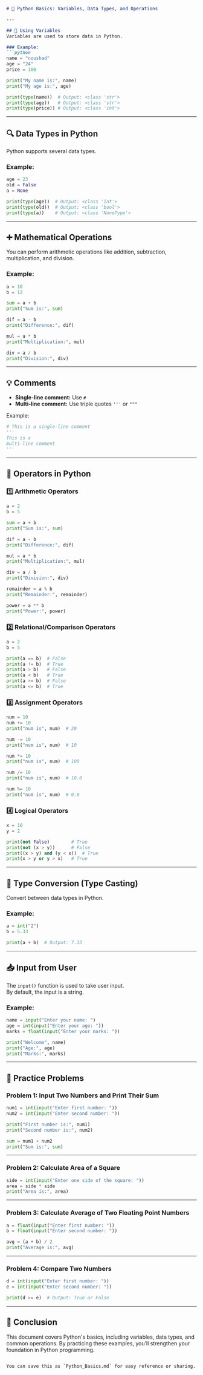 
```markdown
# 🐍 Python Basics: Variables, Data Types, and Operations

---

## 📌 Using Variables
Variables are used to store data in Python.

### Example:
```python
name = "noushad"
age = "24"
price = 100

print("My name is:", name)
print("My age is:", age)

print(type(name))  # Output: <class 'str'>
print(type(age))   # Output: <class 'str'>
print(type(price)) # Output: <class 'int'>
```

---

## 🔍 Data Types in Python
Python supports several data types.

### Example:
```python
age = 23
old = False
a = None

print(type(age))  # Output: <class 'int'>
print(type(old))  # Output: <class 'bool'>
print(type(a))    # Output: <class 'NoneType'>
```

---

## ➕ Mathematical Operations
You can perform arithmetic operations like addition, subtraction, multiplication, and division.

### Example:
```python
a = 10
b = 12

sum = a + b
print("Sum is:", sum)

dif = a - b
print("Difference:", dif)

mul = a * b
print("Multiplication:", mul)

div = a / b
print("Division:", div)
```

---

## 💡 Comments
- **Single-line comment:** Use `#`  
- **Multi-line comment:** Use triple quotes `'''` or `"""`

Example:
```python
# This is a single-line comment
'''
This is a 
multi-line comment
'''
```

---

## 🧮 Operators in Python
### 1️⃣ Arithmetic Operators
```python
a = 2
b = 5

sum = a + b
print("Sum is:", sum)

dif = a - b
print("Difference:", dif)

mul = a * b
print("Multiplication:", mul)

div = a / b
print("Division:", div)

remainder = a % b
print("Remainder:", remainder)

power = a ** b
print("Power:", power)
```

### 2️⃣ Relational/Comparison Operators
```python
a = 2
b = 5

print(a == b)  # False
print(a != b)  # True
print(a > b)   # False
print(a < b)   # True
print(a >= b)  # False
print(a <= b)  # True
```

### 3️⃣ Assignment Operators
```python
num = 10
num += 10
print("num is", num)  # 20

num -= 10
print("num is", num)  # 10

num *= 10
print("num is", num)  # 100

num /= 10
print("num is", num)  # 10.0

num %= 10
print("num is", num)  # 0.0
```

### 4️⃣ Logical Operators
```python
x = 10
y = 2

print(not False)        # True
print(not (x > y))      # False
print((x > y) and (y < x))  # True
print(x > y or y > x)   # True
```

---

## 🔄 Type Conversion (Type Casting)
Convert between data types in Python.

### Example:
```python
a = int("2")
b = 5.33

print(a + b)  # Output: 7.33
```

---

## 📥 Input from User
The `input()` function is used to take user input.  
By default, the input is a string.

### Example:
```python
name = input("Enter your name: ")
age = int(input("Enter your age: "))
marks = float(input("Enter your marks: "))

print("Welcome", name)
print("Age:", age)
print("Marks:", marks)
```

---

## 📝 Practice Problems

### Problem 1: Input Two Numbers and Print Their Sum
```python
num1 = int(input("Enter first number: "))
num2 = int(input("Enter second number: "))

print("First number is:", num1)
print("Second number is:", num2)

sum = num1 + num2
print("Sum is:", sum)
```

---

### Problem 2: Calculate Area of a Square
```python
side = int(input("Enter one side of the square: "))
area = side * side
print("Area is:", area)
```

---

### Problem 3: Calculate Average of Two Floating Point Numbers
```python
a = float(input("Enter first number: "))
b = float(input("Enter second number: "))

avg = (a + b) / 2
print("Average is:", avg)
```

---

### Problem 4: Compare Two Numbers
```python
d = int(input("Enter first number: "))
e = int(input("Enter second number: "))

print(d >= e)  # Output: True or False
```

---

## 🎉 Conclusion
This document covers Python's basics, including variables, data types, and common operations. By practicing these examples, you’ll strengthen your foundation in Python programming.
```

You can save this as `Python_Basics.md` for easy reference or sharing.
